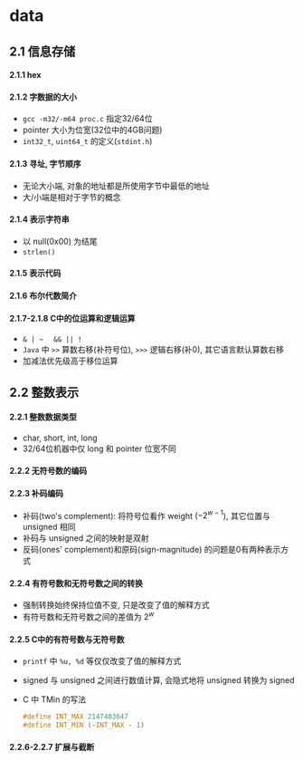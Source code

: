 # data



## 2.1 信息存储

#### 2.1.1 hex

#### 2.1.2 字数据的大小

-   `gcc -m32/-m64 proc.c` 指定32/64位
-   pointer 大小为位宽(32位中的4GB问题)
-   `int32_t`, `uint64_t`  的定义(`stdint.h`)

#### 2.1.3 寻址, 字节顺序

-   无论大小端, 对象的地址都是所使用字节中最低的地址
-   大/小端是相对于字节的概念

#### 2.1.4 表示字符串

-   以 null(0x00) 为结尾
-   `strlen()`

#### 2.1.5 表示代码

#### 2.1.6 布尔代数简介

#### 2.1.7-2.1.8 C中的位运算和逻辑运算

-   `& | ~  `  `&& || !`
-   `Java` 中 `>>` 算数右移(补符号位), `>>>` 逻辑右移(补0), 其它语言默认算数右移
-   加减法优先级高于移位运算



## 2.2 整数表示

#### 2.2.1 整数数据类型

-   char, short, int, long
-   32/64位机器中仅 long 和 pointer 位宽不同

#### 2.2.2 无符号数的编码

#### 2.2.3 补码编码

-   补码(two's complement): 将符号位看作 weight ($-2^{w-1}$), 其它位置与 unsigned 相同
-   补码与 unsigned 之间的映射是双射
-   反码(ones' complement)和原码(sign-magnitude) 的问题是0有两种表示方式

#### 2.2.4 有符号数和无符号数之间的转换

-   强制转换始终保持位值不变, 只是改变了值的解释方式
-   有符号数和无符号数之间的差值为 $2^w$

#### 2.2.5 C中的有符号数与无符号数

-   `printf` 中 `%u, %d` 等仅仅改变了值的解释方式

-   signed 与 unsigned 之间进行数值计算, 会隐式地将 unsigned 转换为 signed

-   C 中 TMin 的写法

    ```c
    #define INT_MAX 2147483647
    #define INT_MIN (-INT_MAX - 1)
    ```

#### 2.2.6-2.2.7 扩展与截断



